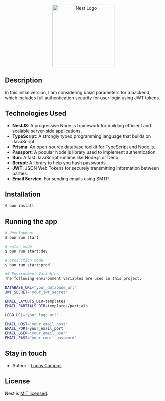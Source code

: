 <p align="center">
  <a href="http://nestjs.com/" target="blank"><img src="https://nestjs.com/img/logo-small.svg" width="200" alt="Nest Logo" /></a>
</p>

[circleci-image]: https://img.shields.io/circleci/build/github/nestjs/nest/master?token=abc123def456
[circleci-url]: https://circleci.com/gh/nestjs/nest

## Description

In this initial version, I am considering basic parameters for a backend, which includes full authentication security for user login using JWT tokens.

## Technologies Used

- **NestJS**: A progressive Node.js framework for building efficient and scalable server-side applications.
- **TypeScript**: A strongly typed programming language that builds on JavaScript.
- **Prisma**: An open-source database toolkit for TypeScript and Node.js.
- **Passport**: A popular Node.js library used to implement authentication.
- **Bun**: A fast JavaScript runtime like Node.js or Deno.
- **Bcrypt**: A library to help you hash passwords.
- **JWT**: JSON Web Tokens for securely transmitting information between parties.
- **Email Service**: For sending emails using SMTP.
 

## Installation

```bash
$ bun install
```

## Running the app

```bash
# development
$ bun run start

# watch mode
$ bun run start:dev

# production mode
$ bun run start:prod
```

```bash
## Environment Variables
The following environment variables are used in this project:

DATABASE_URL="your_database_url"
JWT_SECRET="your_jwt_secret"

EMAIL_LAYOUTS_DIR=templates
EMAIL_PARTIALS_DIR=templates/partials

LOGO_URL="your_logo_url"

EMAIL_HOST="your_email_host"
EMAIL_PORT=your_email_port
EMAIL_USER="your_email_user"
EMAIL_PASS="your_email_password"
```

## Stay in touch

- Author - [Lucas Campos](https://www.linkedin.com/in/lucas-ferreira-campos-12146997/)

## License

Nest is [MIT licensed](LICENSE).
